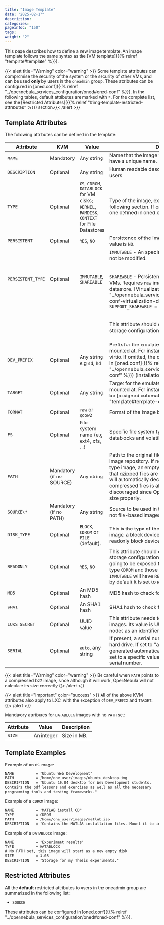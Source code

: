 ```yaml
---
title: "Image Template"
date: "2025-02-17"
description:
categories:
pageintoc: "150"
tags:
weight: "2"
---
```


<a id="img-template"></a>

<!--# Image Template -->

This page describes how to define a new image template. An image template follows the same syntax as the [VM template]({{% relref "template#template" %}}).

{{< alert title="Warning" color="warning" >}}
Some template attributes can compromise the security of the system or the security of other VMs, and can be used **only** by users in the `oneadmin` group. These attributes can be configured in [oned.conf]({{% relref "../opennebula_services_configuration/oned#oned-conf" %}}). In the following tables, default attributes are marked with `*`. For the complete list, see the [Restricted Attributes]({{% relref "#img-template-restricted-attributes" %}}) section.{{< /alert >}} 

## Template Attributes

The following attributes can be defined in the template:

| Attribute                                       | KVM                                    | Value                                                                                                                                                                                     | Description                                                                                                                                                                                                                                                                                                                                                                                                                                       |
|-------------------------------------------------|----------------------------------------|-------------------------------------------------------------------------------------------------------------------------------------------------------------------------------------------|---------------------------------------------------------------------------------------------------------------------------------------------------------------------------------------------------------------------------------------------------------------------------------------------------------------------------------------------------------------------------------------------------------------------------------------------------|
| `NAME`                                          | Mandatory                              | Any string                                                                                                                                                                                | Name that the Image will get. Every image must have a unique name.                                                                                                                                                                                                                                                                                                                                                                                |
| `DESCRIPTION`                                   | Optional                               | Any string                                                                                                                                                                                | Human readable description of the image for other users.                                                                                                                                                                                                                                                                                                                                                                                          |
| `TYPE`                                          | Optional                               | `OS`, `CDROM`, `DATABLOCK` for VM disks; `KERNEL`, `RAMDISK`, `CONTEXT` for File Datastores                                                                                               | Type of the image, explained in detail in the following section. If omitted, the default value is the one defined in oned.conf (install default is OS)                                                                                                                                                                                                                                                                                            |
| `PERSISTENT`                                    | Optional                               | `YES`, `NO`                                                                                                                                                                               | Persistence of the image. If omitted, the default value is `NO`.                                                                                                                                                                                                                                                                                                                                                                                  |
| `PERSISTENT_TYPE`<br/><br/><br/><br/><br/><br/> | Optional<br/><br/><br/><br/><br/><br/> | `IMMUTABLE`, `SHAREABLE`<br/><br/><br/><br/><br/><br/>                                                                                                                                    | `IMMUTABLE` - An special persistent image, that will not be modified.<br/><br/><br/>`SHAREABLE` - Persistent image shareable by multiple VMs. Requires `raw` image `FORMAT` and shared datastore. [Virtualization driver]({{% relref "../opennebula_services_configuration/oned#oned-conf-virtualization-drivers" %}}) needs `SUPPORT_SHAREABLE = "yes"`<br/><br/><br/>This attribute should only be used for special storage configurations.<br/><br/>            |
| `DEV_PREFIX`                                    | Optional                               | Any string e.g `sd`, `hd`                                                                                                                                                                 | Prefix for the emulated device this image will be mounted at. For instance, `hd`, `sd`, or `vd` for KVM virtio. If omitted, the default value is the one defined in [oned.conf]({{% relref "../opennebula_services_configuration/oned#oned-conf" %}}) (installation default is `hd`).                                                                                                                                                                              |
| `TARGET`                                        | Optional                               | Any string                                                                                                                                                                                | Target for the emulated device this image will be mounted at. For instance, `hdb`, `sdc`. If omitted, it will be [assigned automatically]({{% relref "template#template-disks-device-mapping" %}}).                                                                                                                                                                                                                                                                |
| `FORMAT`                                        | Optional                               | `raw` or `qcow2`                                                                                                                                                                          | Format of the image backing file.                                                                                                                                                                                                                                                                                                                                                                                                                 |
| `FS`                                            | Optional                               | File system name (e.g ext4, xfs, …)                                                                                                                                                       | Specific file system type. It is used for formatting datablocks and volatile disks.                                                                                                                                                                                                                                                                                                                                                               |
| `PATH`                                          | Mandatory (if no SOURCE)               | Any string                                                                                                                                                                                | Path to the original file that will be copied to the image repository. If not specified for a `DATABLOCK` type image, an empty image will be created. Note that gzipped files are supported and OpenNebula will automatically decompress them. Bzip2 compressed files is also supported, but it’s strongly discouraged since OpenNebula will not calculate it’s size properly.                                                                    |
| `SOURCE\*`                                      | Mandatory (if no PATH)                 | Any string                                                                                                                                                                                | Source to be used in the DISK attribute. Useful for not file-based images.                                                                                                                                                                                                                                                                                                                                                                        |
| `DISK_TYPE`                                     | Optional                               | `BLOCK`, `CDROM` or `FILE` (default).                                                                                                                                                     | This is the type of the supporting media for the image: a block device (`BLOCK`) an ISO-9660 file or readonly block device (`CDROM`) or a plain file (`FILE`).                                                                                                                                                                                                                                                                                    |
| `READONLY`                                      | Optional                               | `YES`, `NO`                                                                                                                                                                               | This attribute should only be used for special storage configurations. It sets how the image is going to be exposed to the hypervisor. Images of type `CDROM` and those with PERSISTENT_TYPE set to `IMMUTABLE` will have `READONLY` set to `YES`. Otherwise, by default it is set to `NO`.                                                                                                                                                       |
| `MD5`                                           | Optional                               | An MD5 hash                                                                                                                                                                               | MD5 hash to check for image integrity.                                                                                                                                                                                                                                                                                                                                                                                                            |
| `SHA1`                                          | Optional                               | An SHA1 hash                                                                                                                                                                              | SHA1 hash to check for image integrity.                                                                                                                                                                                                                                                                                                                                                                                                           |
| `LUKS_SECRET`                                   | Optional                               | UUID value                                                                                                                                                                                | This attribute needs to be set for LUKS-encrypted images. Its value is UUID registered on hypervisor nodes as an identifier for the LUKS secret.                                                                                                                                                                                                                                                                                                  |
| `SERIAL`                                        | Optional                               | ``auto``, any string                                                                                                                                                                      | If present, a serial number will be added to virtual hard drive. If set to "auto", the serial number will be generated automatically. (<vm_id>-<disk_id>) If set to a specific value, that value will be used as the serial number.                                                                                                                                                                                                               |

{{< alert title="Warning" color="warning" >}}
Be careful when `PATH` points to a compressed bz2 image, since although it will work, OpenNebula will not calculate its size correctly.{{< /alert >}} 

{{< alert title="Important" color="success" >}}
All of the above KVM attributes also apply to LXC, with the exception of `DEV_PREFIX` and `TARGET`.{{< /alert >}} 

Mandatory attributes for `DATABLOCK` images with no `PATH` set:

| Attribute   | Value      | Description   |
|-------------|------------|---------------|
| `SIZE`      | An integer | Size in MB.   |

## Template Examples

Example of an `OS` image:

```default
NAME          = "Ubuntu Web Development"
PATH          = /home/one_user/images/ubuntu_desktop.img
DESCRIPTION   = "Ubuntu 10.04 desktop for Web Development students.
Contains the pdf lessons and exercises as well as all the necessary
programming tools and testing frameworks."
```

Example of a `CDROM` image:

```default
NAME          = "MATLAB install CD"
TYPE          = CDROM
PATH          = /home/one_user/images/matlab.iso
DESCRIPTION   = "Contains the MATLAB installation files. Mount it to install MATLAB on new OS images."
```

Example of a `DATABLOCK` image:

```default
NAME          = "Experiment results"
TYPE          = DATABLOCK
# No PATH set, this image will start as a new empty disk
SIZE          = 3.08
DESCRIPTION   = "Storage for my Thesis experiments."
```

<a id="img-template-restricted-attributes"></a>

## Restricted Attributes

All the **default** restricted attributes to users in the oneadmin group are summarized in the following list:

* `SOURCE`

These attributes can be configured in [oned.conf]({{% relref "../opennebula_services_configuration/oned#oned-conf" %}}).
